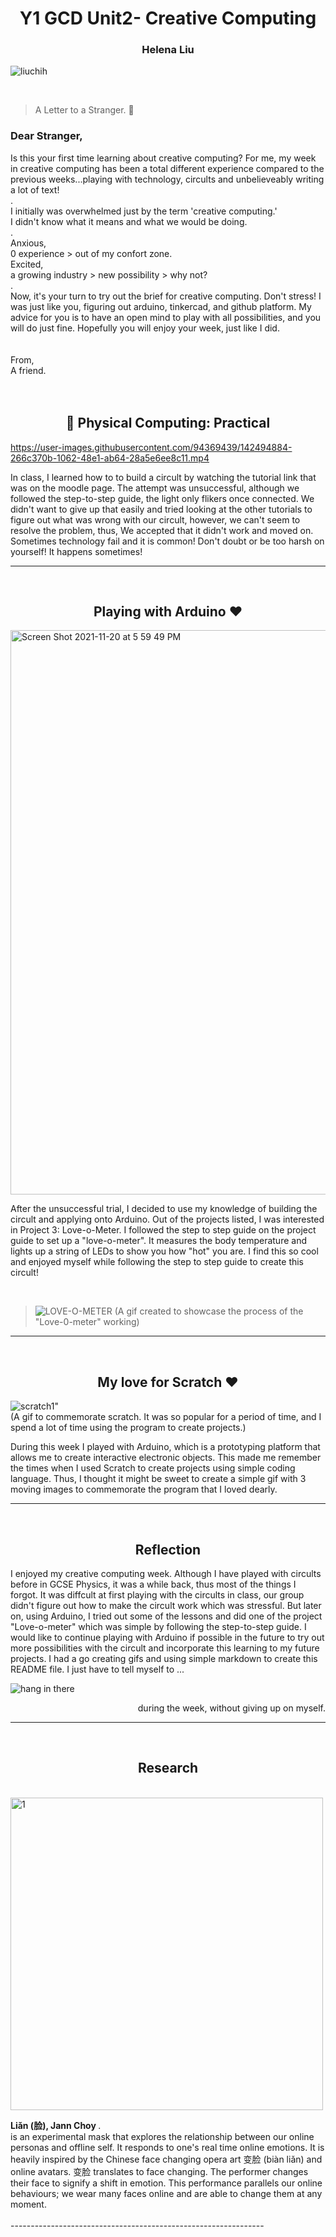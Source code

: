 <h1 align="center">Y1 GCD Unit2- Creative Computing</h1>
<h3 align="center">Helena Liu</h3>

<p align="left"> <img src="https://komarev.com/ghpvc/?username=liuchih&label=Profile%20views&color=0e75b6&style=flat" alt="liuchih" /> </p> <br>

>A Letter to a Stranger. 💌 

### Dear Stranger, <br>
Is this your first time learning about creative computing? For me, my week in creative computing has been a total different experience 
compared to the previous weeks...playing with technology, circults and unbelieveably writing a lot of text! 
<br>.<br>
I initially was overwhelmed just by the term 'creative computing.' <br>
I didn't know what it means and what we would be doing. <br>
.<br>
Anxious, <br>
0 experience > out of my confort zone. <br>
Excited, <br>
a growing industry > new possibility > why not? <br>
.<br>
Now, it's your turn to try out the brief for creative computing. 
Don't stress! I was just like you, figuring out arduino, tinkercad, and github platform. My advice for you is to have an open mind to play with all possibilities, and you will do just fine.
Hopefully you will enjoy your week, just like I did. <br>
<br> <br>
From, <br>
A friend.
<br><br><br>

<h2 align="center">🌱 Physical Computing: Practical</h2>

https://user-images.githubusercontent.com/94369439/142494884-266c370b-1062-48e1-ab64-28a5e6ee8c11.mp4


In class, I learned how to to build a circult by watching the tutorial link that was on the moodle page. The attempt was unsuccessful, although we followed the step-to-step guide, the light only flikers once connected. We didn't want to give up that easily and tried looking at the other tutorials to figure out what was wrong with our circult, however, we can't seem to resolve the problem, thus, We accepted that it didn't work and moved on.  Sometimes technology fail and it is common! Don't doubt or be too harsh on yourself! It happens sometimes!
 
--------------------------------------------------------
<br>
<h2 align="center"> Playing with Arduino ❤ </h2>

<img width="903" alt="Screen Shot 2021-11-20 at 5 59 49 PM" src="https://user-images.githubusercontent.com/94369439/142736535-8e48b6c0-308b-4ebb-8668-e3eec2ec2c5f.png">

After the unsuccessful trial, I decided to use my knowledge of building the circult and applying onto Arduino. Out of the projects listed, I was interested in Project 3: Love-o-Meter. I followed the step to step guide on the project guide to set up a "love-o-meter". It measures the body temperature and lights up a string of LEDs to show you how "hot" you are. I find this so cool and enjoyed myself while following the step to step guide to create this circult!
<p><br>
     
>![LOVE-O-METER](https://user-images.githubusercontent.com/94369439/142774916-a9fb2814-b258-4cbb-a925-e1d4f8e5ebd0.gif)
(A gif created to showcase the process of the "Love-0-meter" working)

--------------------------------------------------------
<br>
<h2 align="center"> My love for Scratch ❤  </h2>

![scratch1](https://user-images.githubusercontent.com/94369439/142775224-8e38c1e1-429b-4634-8294-fcbec5840499.gif)"  
(A gif to commemorate scratch. It was so popular for a period of time, and I spend a lot of time using the program to create projects.) 

During this week I played with Arduino, which is a prototyping platform that allows me to create interactive electronic objects. This made me remember the times when I used Scratch to create projects using simple coding language. Thus, I thought it might be sweet to create a simple gif with 3 moving images to commemorate the program that I loved dearly. 

--------------------------------------------------------
<br>


<h2 align="center"> Reflection </h2>
I enjoyed my creative computing week. Although I have played with circults before in GCSE Physics, it was a while back, thus most of the things I forgot. It was diffcult at first playing with the circults in class, our group didn't figure out how to make the circult work which was stressful. But later on, using Arduino, I tried out some of the lessons and did one of the project "Love-o-meter" which was simple by following the step-to-step guide. I would like to continue playing with Arduino if possible in the future to try out more possibilities with the circult and incorporate this learning to my future projects. I had a go creating gifs and using simple markdown to create this README file. I just have to tell myself to ...
<br>


![hang in there](https://user-images.githubusercontent.com/94369439/142774998-72fb2338-2944-456e-b27d-2fd11639c348.gif)

<p align="right">during the week, without giving up on myself.</p>  

-------------------------------------------------------------
<br>
<h2 align="center"> Research </h2> <br>

<img width="500" alt="1" src="https://user-images.githubusercontent.com/94471736/142250326-47e925f5-e54b-4b22-a803-554139a10f6e.png">
<p><strong>Liǎn (脸), Jann Choy </strong>
. <br>
is an experimental mask that explores the relationship between our online personas and offline self. It responds to one's real time online emotions. It is heavily inspired by the Chinese face changing opera art 变脸 (biàn liǎn) and online avatars. 变脸 translates to face changing. The performer changes their face to signify a shift in emotion. This performance parallels our online behaviours; we wear many faces online and are able to change them at any moment.
<br><br>
---------------------------------------------------------------
<br>
  
 

    
  

